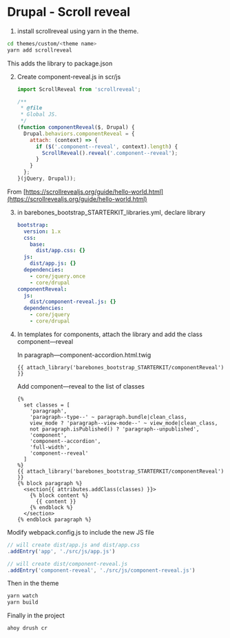 # Drupal - Scroll reveal

1.  install scrollreveal using yarn in the theme.

   ```bash
   cd themes/custom/<theme name>
   yarn add scrollreveal
   ```

   This adds the library to package.json

2. Create component-reveal.js in scr/js

   ```js
   import ScrollReveal from 'scrollreveal';
   
   /**
    * @file
    * Global JS.
    */
   (function componentReveal($, Drupal) {
     Drupal.behaviors.componentReveal = {
       attach: (context) => {
         if ($('.component--reveal', context).length) {
           ScrollReveal().reveal('.component--reveal');
         }
       }
     };
   }(jQuery, Drupal));
   ```


From [https://scrollrevealjs.org/guide/hello-world.html](https://scrollrevealjs.org/guide/hello-world.html)



3. in barebones_bootstrap_STARTERKIT_libraries.yml, declare library

   ```yml
   bootstrap:
     version: 1.x
     css:
       base:
         dist/app.css: {}
     js:
       dist/app.js: {}
     dependencies:
       - core/jquery.once
       - core/drupal
   componentReveal:
     js:
       dist/component-reveal.js: {}
     dependencies:
       - core/jquery
       - core/drupal
   ```


4. In templates for components, attach the library and add the class component—reveal

   In paragraph—component-accordion.html.twig

   ```twig
   {{ attach_library('barebones_bootstrap_STARTERKIT/componentReveal') }}
   ```

   Add component—reveal to the list of classes

   ```twig
   {%
     set classes = [
       'paragraph',
       'paragraph--type--' ~ paragraph.bundle|clean_class,
       view_mode ? 'paragraph--view-mode--' ~ view_mode|clean_class,
       not paragraph.isPublished() ? 'paragraph--unpublished',
       'component',
       'component--accordion',
       'full-width',
       'component--reveal'
     ]
   %}
   {{ attach_library('barebones_bootstrap_STARTERKIT/componentReveal') }}
   {% block paragraph %}
     <section{{ attributes.addClass(classes) }}>
       {% block content %}
         {{ content }}
       {% endblock %}
     </section>
   {% endblock paragraph %}
   ```


Modify webpack.config.js to include the new JS file

```js
// will create dist/app.js and dist/app.css
.addEntry('app', './src/js/app.js')

// will create dist/component-reveal.js
.addEntry('component-reveal', './src/js/component-reveal.js')
```



Then in the theme

```bash
yarn watch
yarn build
```



Finally in the project

```bash
ahoy drush cr
```

